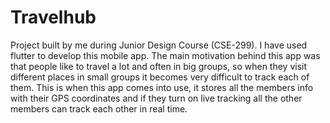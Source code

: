 # Travelhub
Project built by me during Junior Design Course (CSE-299). I have used flutter to develop this mobile app.
The main motivation behind this app was that people like to travel a lot and often in big groups, so when they visit different places in small groups it becomes very difficult to track each of them. This is when this app comes into use, it stores all the members info with their GPS coordinates and if they turn on live tracking all the other members can track each other in real time.
